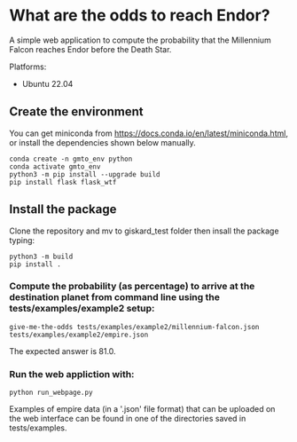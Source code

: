 # What are the odds to reach Endor?

A simple web application to compute the probability that the Millennium Falcon reaches Endor before the Death Star.

Platforms:

- Ubuntu 22.04

## Create the environment

You can get miniconda from https://docs.conda.io/en/latest/miniconda.html, or install the dependencies shown below manually.

```
conda create -n gmto_env python                                
conda activate gmto_env
python3 -m pip install --upgrade build
pip install flask flask_wtf
```

## Install the package
Clone the repository and mv to giskard_test folder then insall the package typing:
```
python3 -m build
pip install .
```

### Compute the probability (as percentage) to arrive at the destination planet from command line using the tests/examples/example2 setup: 
```
give-me-the-odds tests/examples/example2/millennium-falcon.json tests/examples/example2/empire.json
``` 
The expected answer is 81.0.

### Run the web appliction with:
```
python run_webpage.py
```
Examples of empire data (in a '.json' file format) that can be uploaded on the web interface can be found in one of the directories saved in tests/examples.

